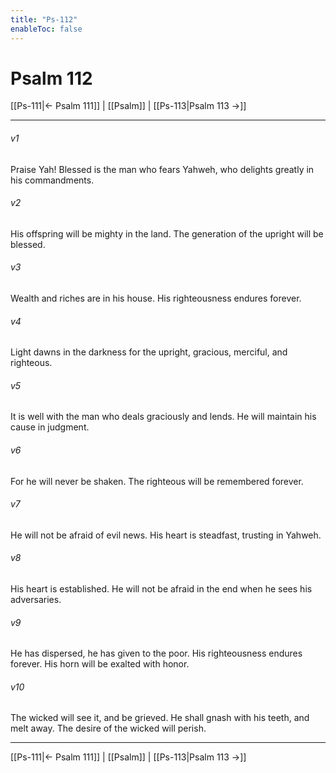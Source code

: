```yaml
---
title: "Ps-112"
enableToc: false
---
```

# Psalm 112

[[Ps-111|← Psalm 111]] | [[Psalm]] | [[Ps-113|Psalm 113 →]]
***



###### v1 
Praise Yah! Blessed is the man who fears Yahweh, who delights greatly in his commandments. 

###### v2 
His offspring will be mighty in the land. The generation of the upright will be blessed. 

###### v3 
Wealth and riches are in his house. His righteousness endures forever. 

###### v4 
Light dawns in the darkness for the upright, gracious, merciful, and righteous. 

###### v5 
It is well with the man who deals graciously and lends. He will maintain his cause in judgment. 

###### v6 
For he will never be shaken. The righteous will be remembered forever. 

###### v7 
He will not be afraid of evil news. His heart is steadfast, trusting in Yahweh. 

###### v8 
His heart is established. He will not be afraid in the end when he sees his adversaries. 

###### v9 
He has dispersed, he has given to the poor. His righteousness endures forever. His horn will be exalted with honor. 

###### v10 
The wicked will see it, and be grieved. He shall gnash with his teeth, and melt away. The desire of the wicked will perish.

***
[[Ps-111|← Psalm 111]] | [[Psalm]] | [[Ps-113|Psalm 113 →]]
